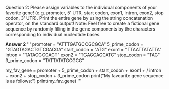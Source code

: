 Question 2: Please assign variables to the individual components of your favorite gene! (e.g.
promoter, 5' UTR, start codon, exon1, intron, exon2, stop codon, 3' UTR). Print the entire gene
by using the string concatenation operator, on the standard output! Note: Feel free to create a
fictional gene sequence by randomly filling in the gene components by the characters
corresponding to individual nucleotide bases.

**Answer 2**
'''
promoter = "ATTTGATGCCGCGCA"
5_prime_codon = "GTAGTAGACTGTCGACGA"
start_codon = "ATG"
exon1 = "TTAATTATATTA"
intron = "TATACGCGACT"
exon2 = "TGAGCAGCATC"
stop_codon = "TAG"
3_prime_codon = "TATTATATGCGCG"

my_fav_gene = promoter + 5_prime_codon + start_codon + exon1 + /
intron + exon2 + stop_codon + 3_prime_codon
print("My favourite gene sequence is as follows:")
print(my_fav_gene)
'''
